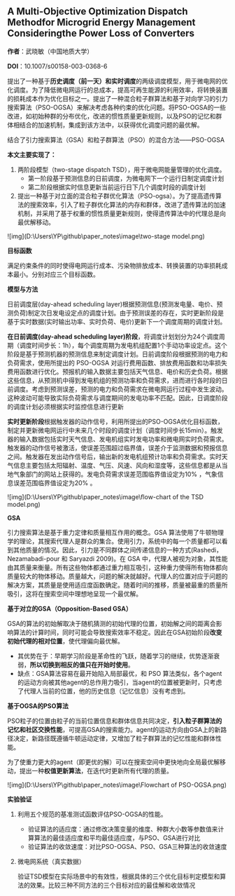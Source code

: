 ## A Multi-Objective Optimization Dispatch Methodfor Microgrid Energy Management Consideringthe Power Loss of Converters

**作者**：武晓敏（中国地质大学）

**DOI**：10.1007/s00158-003-0368-6

提出了一种基于**历史调度（前一天）和实时调度**的两级调度模型，用于微电网的优化调度。为了降低微电网运行的总成本，提高可再生能源的利用效率，将转换装置的损耗成本作为优化目标之一。提出了一种混合粒子群算法和基于对向学习的引力搜索算法（PSO-OGSA）来解决考虑各种约束的优化问题。将PSO-OGSA的一些改进，如初始种群的分布优化，改进的惯性质量更新规则，以及PSO的记忆和群体相结合的加速机制，集成到该方法中，以获得优化调度问题的最优解。

结合了引力搜索算法（GSA）和粒子群算法（PSO）的混合方法——PSO-OGSA

**本文主要实现了：**

1. 两阶段模型（two-stage dispatch TSD），用于微电网能量管理的优化调度。
   - 第一阶段基于预测信息的日前调度，为微电网下一个运行日制定调度计划
   - 第二阶段根据实时信息更新当前运行日下几个调度时段的调度计划
2. 提出一种基于对立面的混合粒子群优化算法（PSO-ogsa）。为了提高遗传算法的搜索效率，引入了粒子群优化算法的内存和群体，改进了遗传算法的加速机制，并采用了基于权重的惯性质量更新规则，使得遗传算法中的代理总是向最优解移动。

![img](D:\Users\YP\github\paper_notes\image\two-stage model.png)

**目标函数**

满足约束条件的同时使得电网运行成本、污染物排放成本、转换装置的功率损耗成本最小。分别对应三个目标函数。

**模型与方法**

日前调度层(day-ahead scheduling layer)根据预测信息(预测发电量、电价、预测负荷)制定次日发电设定点的调度计划。由于预测误差的存在，实时更新阶段是基于实时数据(实时输出功率、实时负荷、电价)更新下一个调度周期的调度计划。

**在日前调度(day-ahead scheduling layer)阶段**，将调度计划划分为24个调度周期（调度时间步长：1h），每个调度周期为发电机组配置1个手动功率设定点。这个阶段是基于预测机器的预测信息来制定调度计划。日前调度阶段根据预测的电力和负荷需求，使用所提出的 PSO-OGSA 对运行费用函数、排放费用函数和功率损失费用函数进行优化。预报机的输入数据主要包括天气信息、电价和历史负荷。根据这些信息，从预测机中得到发电机组的预测功率和负荷需求，进而进行各时段的日前调度。考虑到预测误差，预测的电力和负荷需求在微电网运行过程中发生波动。这种波动可能导致实际负荷需求与调度期间的发电功率不匹配。因此，日调度阶段的调度计划必须根据实时监控信息进行更新

**实时更新阶段**根据触发器的动作信号，利用所提出的PSO-OGSA优化目标函数，制定并更新微电网运行中未来几个时段的调度计划（调度时间步长15min）。触发器的输入数据包括实时天气信息、发电机组实时发电功率和微电网实时负荷需求。触发器的动作信号被激活，使误差范围超过临界值，误差介于监测数据和预报信息之间。触发器在发出动作信号后，输出新的发电机组预计功率和负荷需求。实时天气信息主要包括太阳辐射、温度、气压、风速、风向和湿度等，这些信息都是从当地气象部门的网站上获得的。发电负荷需求误差范围临界值设定为10% ，气象信息误差范围临界值设定为20% 。

![img](D:\Users\YP\github\paper_notes\image\flow-chart of the TSD model.png)

**GSA**

引力搜索算法是基于重力定律和质量相互作用的概念。GSA 算法使用了牛顿物理学的理论，其搜索代理人是群众的集合。使用引力，系统中的每一个质量都可以看到其他质量的情况。因此，引力是不同群体之间传递信息的一种方式(Rashedi，Nezamabadi-pour 和 Saryazdi 2009)。在 GSA 中，代理人被视为对象，其性能由其质量来衡量。所有这些物体都通过重力相互吸引，这种重力使得所有物体都向质量较大的物体移动。质量越大，问题的解决就越好。代理人的位置对应于问题的解决方案，其质量是使用适应度函数确定。随着时间的推移，质量被最重的质量所吸引，这将在搜索空间中理想地呈现一个最优解。

**基于对立的GSA（Opposition-Based GSA）**

GSA的算法的初始解取决于随机猜测的初始代理的位置，初始解之间的距离会影响算法的计算时间，同时可能会导致搜索效率不稳定。因此在GSA初始阶段**改变初始代理的相对位置**，使代理偏向最优解。

- 其优势在于：早期学习阶段是革命性的飞跃，随着学习的继续，优势逐渐衰弱，**所以切换到相反的值只在开始时使用**。
- 缺点：GSA算法容易在最开始陷入局部最优，和 PSO 算法类似，各个agent的运动方向被其他agent的总作用力吸引，当agent的位置被更新时，只考虑了代理人当前的位置，他的历史信息（记忆信息）没有考虑到。

**基于OGSA的PSO算法**

PSO粒子的位置由粒子的当前位置信息和群体信息共同决定，**引入粒子群算法的记忆和社区交换性能**，可提高GSA的搜索能力。agent的运动方向由GSA上的新路径决定，新路径既遵循牛顿运动定律，又增加了粒子群算法的记忆性能和群体性能。

为了使重力更大的agent（即更优的解）可以在搜索空间中更快地向全局最优解移动，提出一种**权值更新算法**，在迭代时更新所有代理的质量。

![img](D:\Users\YP\github\paper_notes\image\Flowchart of PSO-OGSA.png)

**实验验证**

1. 利用五个规范的基准测试函数评估PSO-OGSA的性能。

   - 验证算法的适应度：通过修改决策变量的维度、种群大小数等参数值来计算算法的最佳适应度和平均最佳适应度，与PSO、GSA进行对比
   - 验证算法的收敛速度：对比PSO-OGSA、PSO、GSA三种算法的收敛速度

2. 微电网系统（真实数据）

   验证TSD模型在实际场景中的有效性，根据具体的三个优化目标判定模型和算法的效果。比较三种不同方法的三个目标对应的最佳解和收敛情况

   







